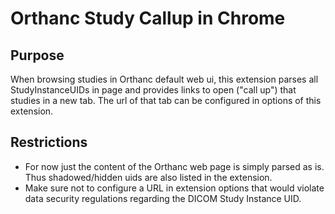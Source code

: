 # Orthanc Study Callup in Chrome

## Purpose
When browsing studies in Orthanc default web ui, this extension parses all StudyInstanceUIDs in page and provides links to open ("call up") that studies in a new tab. The url of that tab can be configured in options of this extension.

## Restrictions
* For now just the content of the Orthanc web page is simply parsed as is. Thus shadowed/hidden uids are also listed in the extension.
* Make sure not to configure a URL in extension options that would violate data security regulations regarding the DICOM Study Instance UID.

